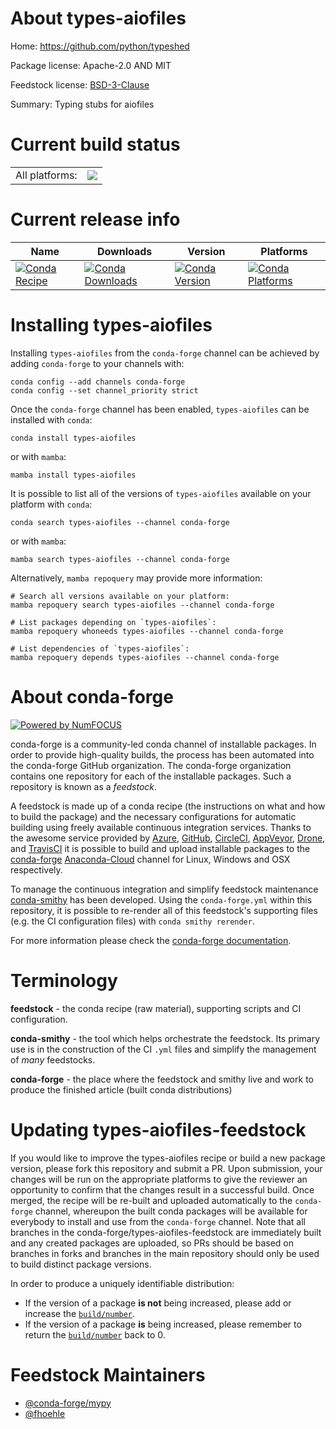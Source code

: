 About types-aiofiles
====================

Home: https://github.com/python/typeshed

Package license: Apache-2.0 AND MIT

Feedstock license: [BSD-3-Clause](https://github.com/conda-forge/types-aiofiles-feedstock/blob/main/LICENSE.txt)

Summary: Typing stubs for aiofiles

Current build status
====================


<table><tr><td>All platforms:</td>
    <td>
      <a href="https://dev.azure.com/conda-forge/feedstock-builds/_build/latest?definitionId=13154&branchName=main">
        <img src="https://dev.azure.com/conda-forge/feedstock-builds/_apis/build/status/types-aiofiles-feedstock?branchName=main">
      </a>
    </td>
  </tr>
</table>

Current release info
====================

| Name | Downloads | Version | Platforms |
| --- | --- | --- | --- |
| [![Conda Recipe](https://img.shields.io/badge/recipe-types--aiofiles-green.svg)](https://anaconda.org/conda-forge/types-aiofiles) | [![Conda Downloads](https://img.shields.io/conda/dn/conda-forge/types-aiofiles.svg)](https://anaconda.org/conda-forge/types-aiofiles) | [![Conda Version](https://img.shields.io/conda/vn/conda-forge/types-aiofiles.svg)](https://anaconda.org/conda-forge/types-aiofiles) | [![Conda Platforms](https://img.shields.io/conda/pn/conda-forge/types-aiofiles.svg)](https://anaconda.org/conda-forge/types-aiofiles) |

Installing types-aiofiles
=========================

Installing `types-aiofiles` from the `conda-forge` channel can be achieved by adding `conda-forge` to your channels with:

```
conda config --add channels conda-forge
conda config --set channel_priority strict
```

Once the `conda-forge` channel has been enabled, `types-aiofiles` can be installed with `conda`:

```
conda install types-aiofiles
```

or with `mamba`:

```
mamba install types-aiofiles
```

It is possible to list all of the versions of `types-aiofiles` available on your platform with `conda`:

```
conda search types-aiofiles --channel conda-forge
```

or with `mamba`:

```
mamba search types-aiofiles --channel conda-forge
```

Alternatively, `mamba repoquery` may provide more information:

```
# Search all versions available on your platform:
mamba repoquery search types-aiofiles --channel conda-forge

# List packages depending on `types-aiofiles`:
mamba repoquery whoneeds types-aiofiles --channel conda-forge

# List dependencies of `types-aiofiles`:
mamba repoquery depends types-aiofiles --channel conda-forge
```


About conda-forge
=================

[![Powered by
NumFOCUS](https://img.shields.io/badge/powered%20by-NumFOCUS-orange.svg?style=flat&colorA=E1523D&colorB=007D8A)](https://numfocus.org)

conda-forge is a community-led conda channel of installable packages.
In order to provide high-quality builds, the process has been automated into the
conda-forge GitHub organization. The conda-forge organization contains one repository
for each of the installable packages. Such a repository is known as a *feedstock*.

A feedstock is made up of a conda recipe (the instructions on what and how to build
the package) and the necessary configurations for automatic building using freely
available continuous integration services. Thanks to the awesome service provided by
[Azure](https://azure.microsoft.com/en-us/services/devops/), [GitHub](https://github.com/),
[CircleCI](https://circleci.com/), [AppVeyor](https://www.appveyor.com/),
[Drone](https://cloud.drone.io/welcome), and [TravisCI](https://travis-ci.com/)
it is possible to build and upload installable packages to the
[conda-forge](https://anaconda.org/conda-forge) [Anaconda-Cloud](https://anaconda.org/)
channel for Linux, Windows and OSX respectively.

To manage the continuous integration and simplify feedstock maintenance
[conda-smithy](https://github.com/conda-forge/conda-smithy) has been developed.
Using the ``conda-forge.yml`` within this repository, it is possible to re-render all of
this feedstock's supporting files (e.g. the CI configuration files) with ``conda smithy rerender``.

For more information please check the [conda-forge documentation](https://conda-forge.org/docs/).

Terminology
===========

**feedstock** - the conda recipe (raw material), supporting scripts and CI configuration.

**conda-smithy** - the tool which helps orchestrate the feedstock.
                   Its primary use is in the construction of the CI ``.yml`` files
                   and simplify the management of *many* feedstocks.

**conda-forge** - the place where the feedstock and smithy live and work to
                  produce the finished article (built conda distributions)


Updating types-aiofiles-feedstock
=================================

If you would like to improve the types-aiofiles recipe or build a new
package version, please fork this repository and submit a PR. Upon submission,
your changes will be run on the appropriate platforms to give the reviewer an
opportunity to confirm that the changes result in a successful build. Once
merged, the recipe will be re-built and uploaded automatically to the
`conda-forge` channel, whereupon the built conda packages will be available for
everybody to install and use from the `conda-forge` channel.
Note that all branches in the conda-forge/types-aiofiles-feedstock are
immediately built and any created packages are uploaded, so PRs should be based
on branches in forks and branches in the main repository should only be used to
build distinct package versions.

In order to produce a uniquely identifiable distribution:
 * If the version of a package **is not** being increased, please add or increase
   the [``build/number``](https://docs.conda.io/projects/conda-build/en/latest/resources/define-metadata.html#build-number-and-string).
 * If the version of a package **is** being increased, please remember to return
   the [``build/number``](https://docs.conda.io/projects/conda-build/en/latest/resources/define-metadata.html#build-number-and-string)
   back to 0.

Feedstock Maintainers
=====================

* [@conda-forge/mypy](https://github.com/conda-forge/mypy/)
* [@fhoehle](https://github.com/fhoehle/)

